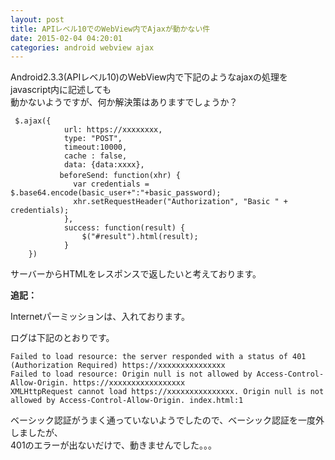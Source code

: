 ```yaml
---
layout: post
title: APIレベル10でのWebView内でAjaxが動かない件
date: 2015-02-04 04:20:01
categories: android webview ajax
---
```

<!-- {% raw %} -->
<p>Android2.3.3(APIレベル10)のWebView内で下記のようなajaxの処理をjavascript内に記述しても<br>
動かないようですが、何か解決策はありますでしょうか？</p>

<pre><code> $.ajax({
            url: https://xxxxxxxx,
            type: "POST",
            timeout:10000,
            cache : false,
            data: {data:xxxx},
　　　　　　 beforeSend: function(xhr) {
              var credentials = $.base64.encode(basic_user+":"+basic_password);
              xhr.setRequestHeader("Authorization", "Basic " + credentials);
            },
            success: function(result) {
                $("#result").html(result);
            }
    })
</code></pre>

<p>サーバーからHTMLをレスポンスで返したいと考えております。</p>

<p><strong>追記：</strong></p>

<p>Internetパーミッションは、入れております。</p>

<p>ログは下記のとおりです。</p>

<pre><code>Failed to load resource: the server responded with a status of 401 (Authorization Required) https://xxxxxxxxxxxxxxx
Failed to load resource: Origin null is not allowed by Access-Control-Allow-Origin. https://xxxxxxxxxxxxxxxxx
XMLHttpRequest cannot load https://xxxxxxxxxxxxxxx. Origin null is not allowed by Access-Control-Allow-Origin. index.html:1
</code></pre>

<p>ベーシック認証がうまく通っていないようでしたので、ベーシック認証を一度外しましたが、<br>
401のエラーが出ないだけで、動きませんでした。。。</p>
<!-- {% endraw %} -->
